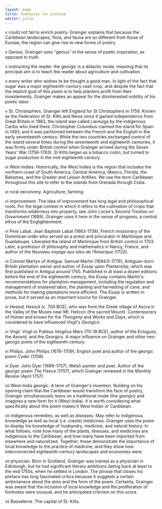 ```yaml
---
layout: page
title: footnotes for preface
editor: julie
---
```



v could not fail to enrich poetry. Grainger explains that because the Caribbean landscapes, flora, and fauna are so different from those of Europe, the region can give rise to new forms of poetry.

v Genius. Grainger uses "genius" in the sense of poetic inspiration, as opposed to truth.

v instructing the reader. the georgic is a didactic mode, meaning that its principal aim is to teach the reader about agriculture and cultivation.

v every writer who wishes to be thought a good man. In light of the fact that sugar was a major eighteenth-century cash crop, and despite the fact that the implicit goal of this poem is to help planters profit from their investements, Grainger makes an appeal for the disinterested nobility of his poetic labor.

v St. Christophers. Grainger left England for St Christophers in 1759. Known as the Federation of St. Kitts and Nevis since it gained independence from Great Britain in 1983, the island was called Liamuiga by the indigenous Caribs who lived there. Christopher Columbus claimed the island for Spain in 1493, and it was partitioned between the French and the English in the early seventeenth century. While the two countries exchanged control of the island several times during the seventeenth and eighteenth centuries, it was firmly under British control when Grainger arrived during the Seven Years' War (1756-1763). St Kitts began as a tobacco colon, but turned to sugar production in the mid-eighteenth century.

vi West-Indies. Historically, the West Indies is the region that includes the northern coast of South America, Central America, Mexico, Florida, the Bahamas, and the Greater and Lesser Antilles. We use the term Caribbean throughout this site to refer to the islands from Grenada through Cuba.

vi rural oeconomy.  Agriculture, farming.

vi improvement. The idea of improvement has long legal and philosophical roots. For the legal context in which it refers to the cultivation of crops that transforms wilderness into property, see John Locke's *Second Treatise on Government* (1689). Grainger uses it here in the sense of progress, a central ethos of the Englightenment.    

vi Pere Labat. Jean Baptiste Labat (1663-1738), French missionary of the Dominican order who served as a priest and procurator in Martinique and Guadaloupe. Liberated the island of Martinique from British control in 1703. Later, a professor of philosophy and mathematics in Nancy, France, and author of the *Nouveau voyage aux isles de l'Amerique* (1722).

vi Colonel Martyn of Antigua. Samuel Martin (1694/5-1776), Antiguan-born British plantation owner and author of *Essay upon Plantership*, which was first published in Antigua around 1750. Published in at least a dozen editions before the end of the eighteenth century, the *Essay* contains Martin's recommendations for plantation management, including the regulation and management of enslaved labor, the planting and harvesting of cane, and methods for making plantations more efficient. The *Essay* is written in prose, but it served as an important source for Grainger.

vi Hesiod. Hesiod (c. 700 BCE), who was from the Greek village of Ascra in the Valley of the Muses near Mt. Helicon (the sacred Mount). Contemporary of Homer and known for the *Theogony* and *Works and Days*, which is considered to have influenced Virgil's *Georgics*. 

vi Virgil. Virgil or Publius Vergilius Maro (70-19 BCE), author of the *Eclogues*, the *Aeneid*, and the *Georgics*. A major influence on Grainger and other neo-georgic poets of the eighteenth century.

vi Philips.  John Philips (1676-1709), English poet and author of the georgic poem *Cyder* (1708).

vi Dyer. John Dyer (1699-1757), Welsh painter and poet. Author of the georgic poem *The Fleece* (1757), which Grainger reviewed in the *Monthly Review* (April 1757).

vii West-India georgic. A term of Grainger's invention. Building on his opening claim that the Caribbean would transform the face of poetry, Grainger simultaneously leans on a traditional mode (the georgic) and imagines a new form for it (West-India). It is worth considering what specifically about this poem makes it West Indian or Caribbean. 

vii indigenous remedies, as well as diseases. May refer to indigenous knowledge as well as local (i.e. creole) medicines. Grainger uses the poem to display his knowledge of husbandry, medicine, and natural history. In what follows, note how many of the plants, illnesses, and medicines are indigenous to the Caribbean, and how many have been imported from elsewhere and naturalized. Together, these demonstrate the importance of local knowledge to the practice of medicine, and they show how interconnected eighteenth-century landscapes and economies were.

vii physician. Born in Scotland, Grainger was trained as a physician in Edinburgh, but he had significant literary ambitions dating back at least to the mid 1750s, when he settled in London. The phrase that closes his preface has long fascinated critics because it suggests a certain ambivlanece about the aims and the form of the poem. Certainly, Grainger was aware that the inclusion of local knowledge and the proliferation of footnotes were unusual, and he anticipated criticism on this score.

vii Basseterre. The capital of St. Kitts.
